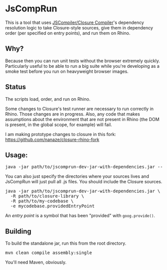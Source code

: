 # JsCompRun

This is a tool that uses
[JSCompiler/Closure Compiler](closure-compiler.googlecode.com)'s 
dependency resolution logic to take Closure-style sources, give them
in dependency order (per specified on entry points), and run them
on Rhino.

## Why?

Because then you can run unit tests without the browser extremely quickly.
Particularly useful to be able to run a big suite while you're developing
as a smoke test before you run on heavyweight browser images.

## Status

The scripts load, order, and run on Rhino.

Some changes to Closure's test runner are necessary to run correctly in Rhino. 
Those changes are in progress.
Also, any code that makes assumptions about the environment that are not present
in Rhino (the DOM is present, in the global scope, for example) will fail.

I am making prototype changes to closure in this fork:
https://github.com/nanaze/closure-rhino-fork

## Usage:

<pre>
java -jar path/to/jscomprun-dev-jar-with-dependencies.jar --entry_point foo.bar.providedEntryPoint script1.js script2.js ...
</pre>

You can also just specify the directories where your sources lives and
JsCompRun will just pull all .js files. You should include the Closure
sources.

<pre>
java -jar path/to/jscomprun-dev-jar-with-dependencies.jar \
  -R path/to/closure-library \
  -R path/to/my-codebase \
  -e mycodebase.providedEntryPoint
</pre>

An *entry point* is a symbol that has been "provided" with
<code>goog.provide()</code>.

## Building

To build the standalone jar, run this from the root directory.

<pre>
mvn clean compile assembly:single
</pre>

You'll need Maven, obviously.
